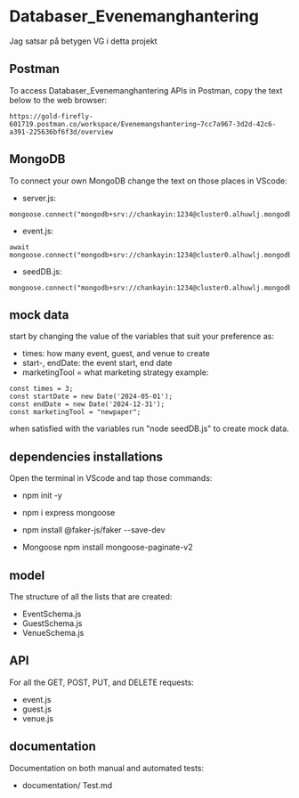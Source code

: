 # Databaser_Evenemanghantering

Jag satsar på betygen VG i detta projekt

## Postman
To access Databaser_Evenemanghantering APIs in Postman, copy the text below to the web browser: 
```
https://gold-firefly-601719.postman.co/workspace/Evenemangshantering~7cc7a967-3d2d-42c6-a391-225636bf6f3d/overview
```

## MongoDB
To connect your own MongoDB change the text on those places in VScode:
- server.js:
```
mongoose.connect("mongodb+srv://chankayin:1234@cluster0.alhuwlj.mongodb.net/Evenemanghantering")
```
- event.js:
```
await mongoose.connect("mongodb+srv://chankayin:1234@cluster0.alhuwlj.mongodb.net/Evenemanghantering");
```
- seedDB.js:
```
mongoose.connect("mongodb+srv://chankayin:1234@cluster0.alhuwlj.mongodb.net/Evenemanghantering")
```

## mock data
start by changing the value of the variables that suit your preference as: 
- times: how many event, guest, and venue to create
- start-, endDate: the event start, end date
- marketingTool = what marketing strategy
example:
```
const times = 3;
const startDate = new Date('2024-05-01');
const endDate = new Date('2024-12-31');
const marketingTool = "newpaper";
```
when satisfied with the variables run "node seedDB.js" to create mock data.

## dependencies installations
Open the terminal in VScode and tap those commands:
- npm init -y

- npm i express mongoose

- npm install @faker-js/faker --save-dev

- Mongoose npm install mongoose-paginate-v2

## model
The structure of all the lists that are created:
- EventSchema.js
- GuestSchema.js
- VenueSchema.js
  
## API 
For all the GET, POST, PUT, and DELETE requests:
- event.js
- guest.js
- venue.js


## documentation
Documentation on both manual and automated tests: 
- documentation/ Test.md
